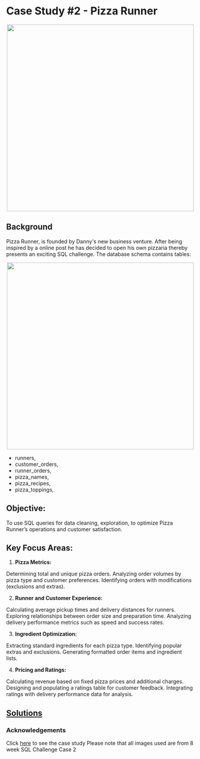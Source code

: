 # Case Study #2 - Pizza Runner

<p align="center">
  <img src="https://github.com/Jx-jeff/8-Week-SQL-Challenge/assets/131775252/0481904a-2bfe-48b2-bd29-4cb39054ceec" width = "500">
</p>

## Background

Pizza Runner, is founded by Danny's new business venture. After being inspired by a online post he has decided to open his own pizzaria thereby presents an exciting SQL challenge.
The database schema contains tables:


<p align="center">
  <img src="https://github.com/Jx-jeff/8-Week-SQL-Challenge/assets/131775252/34cbba68-c233-4bdb-a0e1-446d557e7cb9" width="500"
</p>

- runners,
- customer_orders,
- runner_orders,
- pizza_names,
- pizza_recipes,
- pizza_toppings,


## Objective:
To use SQL queries for data cleaning, exploration, to optimize Pizza Runner’s operations and customer satisfaction.

## Key Focus Areas:

1. **Pizza Metrics:**

Determining total and unique pizza orders.
Analyzing order volumes by pizza type and customer preferences.
Identifying orders with modifications (exclusions and extras).

2. **Runner and Customer Experience:**

Calculating average pickup times and delivery distances for runners.
Exploring relationships between order size and preparation time.
Analyzing delivery performance metrics such as speed and success rates.

3. **Ingredient Optimization:**

Extracting standard ingredients for each pizza type.
Identifying popular extras and exclusions.
Generating formatted order items and ingredient lists.

4. **Pricing and Ratings:**

Calculating revenue based on fixed pizza prices and additional charges.
Designing and populating a ratings table for customer feedback.
Integrating ratings with delivery performance data for analysis.


## [Solutions](https://github.com/Jx-jeff/8-Week-SQL-Challenge/blob/main/Case_2%20Pizza%20Runner/Solutions.md)


### Acknowledgements
Click [here](https://8weeksqlchallenge.com/case-study-2/) to see the case study 
Please note that all images used are from 8 week SQL Challenge Case 2

